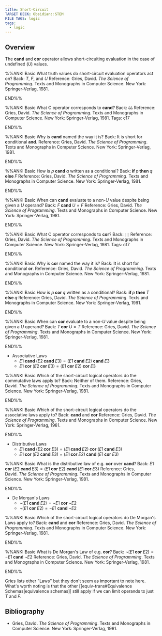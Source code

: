 ```yaml
---
title: Short-Circuit
TARGET DECK: Obsidian::STEM
FILE TAGS: logic
tags:
  - logic
---
```


## Overview

The $\textbf{cand}$ and $\textbf{cor}$ operator allows short-circuiting evaluation in the case of undefined ($U$) values.

%%ANKI
Basic
What truth values do short-circuit evaluation operators act on?
Back: $T$, $F$, and $U$
Reference: Gries, David. *The Science of Programming*. Texts and Monographs in Computer Science. New York: Springer-Verlag, 1981.
<!--ID: 1707317708622-->
END%%

%%ANKI
Basic
What C operator corresponds to $\textbf{cand}$?
Back: `&&`
Reference: Gries, David. *The Science of Programming*. Texts and Monographs in Computer Science. New York: Springer-Verlag, 1981.
Tags: c17
<!--ID: 1707316606004-->
END%%

%%ANKI
Basic
Why is $\textbf{cand}$ named the way it is?
Back: It is short for **c**onditional **and**.
Reference: Gries, David. *The Science of Programming*. Texts and Monographs in Computer Science. New York: Springer-Verlag, 1981.
<!--ID: 1707317708625-->
END%%

%%ANKI
Basic
How is $p \textbf{ cand } q$ written as a conditional?
Back: $\textbf{if } p \textbf{ then } q \textbf{ else } F$ 
Reference: Gries, David. *The Science of Programming*. Texts and Monographs in Computer Science. New York: Springer-Verlag, 1981.
<!--ID: 1707317708627-->
END%%

%%ANKI
Basic
When can $\textbf{cand}$ evaluate to a non-$U$ value despite being given a $U$ operand?
Back: $F \textbf{ cand } U = F$
Reference: Gries, David. *The Science of Programming*. Texts and Monographs in Computer Science. New York: Springer-Verlag, 1981.
<!--ID: 1707317708628-->
END%%

%%ANKI
Basic
What C operator corresponds to $\textbf{cor}$?
Back: `||`
Reference: Gries, David. *The Science of Programming*. Texts and Monographs in Computer Science. New York: Springer-Verlag, 1981.
Tags: c17
<!--ID: 1707316606007-->
END%%

%%ANKI
Basic
Why is $\textbf{cor}$ named the way it is?
Back: It is short for **c**onditional **or**.
Reference: Gries, David. *The Science of Programming*. Texts and Monographs in Computer Science. New York: Springer-Verlag, 1981.
<!--ID: 1707317708630-->
END%%

%%ANKI
Basic
How is $p \textbf{ cor } q$ written as a conditional?
Back: $\textbf{if } p \textbf{ then } T \textbf{ else } q$ 
Reference: Gries, David. *The Science of Programming*. Texts and Monographs in Computer Science. New York: Springer-Verlag, 1981.
<!--ID: 1707317708632-->
END%%

%%ANKI
Basic
When can $\textbf{cor}$ evaluate to a non-$U$ value despite being given a $U$ operand?
Back: $T \textbf{ cor } U = T$
Reference: Gries, David. *The Science of Programming*. Texts and Monographs in Computer Science. New York: Springer-Verlag, 1981.
<!--ID: 1707317708633-->
END%%

* Associative Laws
	* $E1 \textbf{ cand } (E2 \textbf{ cand } E3) = (E1 \textbf{ cand } E2) \textbf{ cand } E3$
	* $E1 \textbf{ cor } (E2 \textbf{ cor } E3) = (E1 \textbf{ cor } E2) \textbf{ cor } E3$

%%ANKI
Basic
Which of the short-circuit logical operators do the commutative laws apply to?
Back: Neither of them.
Reference: Gries, David. *The Science of Programming*. Texts and Monographs in Computer Science. New York: Springer-Verlag, 1981.
<!--ID: 1707317708635-->
END%%

%%ANKI
Basic
Which of the short-circuit logical operators do the associative laws apply to?
Back: $\textbf{cand}$ and $\textbf{cor}$
Reference: Gries, David. *The Science of Programming*. Texts and Monographs in Computer Science. New York: Springer-Verlag, 1981.
<!--ID: 1707317708636-->
END%%

* Distributive Laws
	* $E1 \textbf{ cand } (E2 \textbf{ cor } E3) = (E1 \textbf{ cand } E2) \textbf{ cor } (E1 \textbf{ cand } E3)$
	* $E1 \textbf{ cor } (E2 \textbf{ cand } E3) = (E1 \textbf{ cor } E2) \textbf{ cand } (E1 \textbf{ cor } E3)$

%%ANKI
Basic
What is the distributive law of e.g. $\textbf{cor}$ over $\textbf{cand}$?
Back: $E1 \textbf{ cor } (E2 \textbf{ cand } E3) = (E1 \textbf{ cor } E2) \textbf{ cand } (E1 \textbf{ cor } E3)$
Reference: Gries, David. *The Science of Programming*. Texts and Monographs in Computer Science. New York: Springer-Verlag, 1981.
<!--ID: 1707317708638-->
END%%

* De Morgan's Laws
	* $\neg (E1 \textbf{ cand } E2) = \neg E1 \textbf{ cor } \neg E2$
	* $\neg (E1 \textbf{ cor } E2) = \neg E1 \textbf{ cand } \neg E2$

%%ANKI
Basic
Which of the short-circuit logical operators do De Morgan's Laws apply to?
Back: $\textbf{cand}$ and $\textbf{cor}$
Reference: Gries, David. *The Science of Programming*. Texts and Monographs in Computer Science. New York: Springer-Verlag, 1981.
<!--ID: 1707317708640-->
END%%

%%ANKI
Basic
What is De Morgan's Law of e.g. $\textbf{cor}$?
Back: $\neg (E1 \textbf{ cor } E2) = \neg E1 \textbf{ cand } \neg E2$
Reference: Gries, David. *The Science of Programming*. Texts and Monographs in Computer Science. New York: Springer-Verlag, 1981.
<!--ID: 1707317708642-->
END%%

Gries lists other "Laws" but they don't seem as important to note here. What's worth noting is that the other [[equiv-trans#Equivalence Schemas|equivalence schemas]] still apply if we can limit operands to just $T$ and $F$.

## Bibliography

* Gries, David. *The Science of Programming*. Texts and Monographs in Computer Science. New York: Springer-Verlag, 1981.